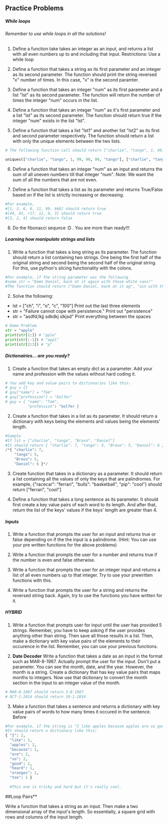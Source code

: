 ## Practice Problems

##### While loops
*Remember to use while loops in all the solutions!* <br><br>


1. Define a function take takes an integer as an input, and returns a list with all even numbers up to and including that input. Restrictions: Use a while loop

2. Define a function that takes a string as its first parameter and an integer as its second parameter. The function should print the string reversed "x" number of times. In this case, "x" is the second paramter. 

3. Define a function that takes an integer "num" as its first parameter and a list "lst" as its second parameter. The function will return the number of times the integer "num" occurs in the list. 

4. Define a function that takes an integer "num" as it's first parameter and a list "lst" as its second parameter. The function should return true if the integer "num" exists in the list "lst". 

5. Define a function that takes a list "lst1" and another list "lst2" as its first and second parameter respectively. The function should return a list with only the unique elements between the two lists. 

  ```python
  # The following function call should return ["charlie", "tango", 1, 99, 90, 47, "bears"]. Notice all of the elements in the final list are unique.
  
  uniques(["charlie", "tango", 1, 99, 90, 99, "tango"], ["charlie", "tango", 47, "bears"])
  ```

6. Define a function that takes an integer "num" as an input and returns the sum of all uneven numbers till that integer "num". Note: We want the sum of all the numbers that are not even. 

7. Define a function that takes a list as its parameter and returns True/False based on if the list is strictly increasing or decreasing. 

  ```python
  #For example, 
  #[1, 3, 6, 9, 11, 99, 666] should return true
  #[44, 43, r17, 12, 9, 3] should return true
  #[3, 2, 4] should return false
  ```
8. Do the fibonacci sequnce :D . You are more than ready!!!


##### Learning how manipulate strings and lists

1. Write a function that takes a long string as its parameter. The function should return a list containing two strings. One being the first half of the original string and second being the second half of the original string. For this, use python's slicing functionality with the colons. 
  ```python
  #For example, if the string parameter was the following
  #some_str = "Damn Daniel, back at it again with those white vans!"
  #The function should return ["Damn Daniel, back at it ag", "ain with those white vans!"]
  ```
2. Solve the following:
  * lst = ["ch", "i", "o", "c", "100"] Print out the last three elements
  * str = "Failure cannot cope with persistence." Print out "persistence"
  * str = "asdfd;lkjj sdkdkj slkjsd" Print everything between the spaces

```python
# Demo Problem
str = "apple"
print(str[1:]) # "pple"
print(str[:-1]) # "appl"
print(str[2:3]) # "p"
```

##### Dictionairies... are you ready? 

1. Create a function that takes an empty dict as a parameter. Add your name and profession with the values without hard coding it.
  ```python
  # You add key and value pairs to dictionaries like this:
  # guy = {}
  # guy["name"] = "Tom"
  # guy["profession"] = "Golfer"
  # guy = { "name": "Tom",
            "profession": "Golfer }
  ```

2. Create a function that takes in a list as its parameter. It should return a dictionary with keys being the elements and values being the elements' length. 
  ```python
  #Sample
  #If lst = ["charlie", "tango", "Bravo", "Daniel"]
  #It should return { "charlie": 7, "tango": 5, "Bravo": 5, "Daniel": 6 }
  /*{ "charlie": 7, 
      "tango": 5, 
      "Bravo": 5, 
      "Daniel": 6 }*/
  ```
  
3. Create function that takes in a dictionary as a parameter. It should return a list containing all the values of only the keys that are palindromes. For example, {"racecar": "ferrari", "bulls": "basketball", "pip": "cool"} should return ["ferrari", "cool"]

4. Define a function that takes a long sentence as its parameter. It should first create a key value pairs of each word to its length. And after that, return the list of the keys' values if the keys' length are greater than 4. 



##### Inputs 

1. Write a function that prompts the user for an input and returns true or false depending on if the the input is a palindrome. (Hint: You can use your pre written functions for the above problems)

2. Write a function that prompts the user for a number and returns true if the number is even and false otherwise. 

3. Write a function that prompts the user for an integer input and returns a list of all even numbers up to that integer. Try to use your prewritten functions with this. 

4. Write a function that prompts the user for a string and returns the reversed string back. Again, try to use the functions you have written for it. 

##### HYBRID

1. Write a function that prompts user for input until the user has provided 5 strings. Remember, you have to keep asking if the user provides anything other than string. Then save all those results in a list. Then, make a dictionary with key value pairs of the elements to their occurence in the list. Remember, you can use your previous functions. 

2. **Date Decoder** Write a function that takes a date as an input in the format such as MAR-8-1987. Actually prompt the user for the input. Don't put a parameter. You can see the month, date, and the year. However, the month is a string. Create a dictionary that has key value pairs that maps months to integers. Now use that dictionary to convert the month section in the input to an integer value of the month. 
  ```python
  # MAR-8-1987 should return 3-8-1987
  # OCT-1-2014 should return 10-1-2014
  ```
3. Make a function that takes a sentence and returns a dictionary with key value pairs of words to how many times it occured in the sentence. Before 

  ```python
  #For example, if the string is "I like apples because apples are so good. I heard oranges are so good too."
  #It should return a dictionary like this:
  { "I": 2,
    "like": 1,
    "apples": 2,
    "because": 1,
    "are": 2,
    "so": 2,
    "good": 2,
    "heard": 1,
    "oranges": 1,
    "too": 1 }
    
    #This one is tricky and hard but it's really cool.
  ```


##Loop Pairs**

Write a function that takes a string as an input. Then make a two dimensional array of the input's length. So essentially, a square grid with rows and columns of the input length.



